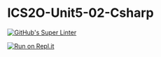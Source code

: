 # ICS2O-Unit5-02-Csharp

[![GitHub's Super Linter](https://github.com/venika-sem/ICS2O-Unit5-02-CSharp/workflows/GitHub's%20Super%20Linter/badge.svg)](https://github.com/venika-sem/ICS2O-Unit5-02-CSharp/actions)

[![Run on Repl.it](https://repl.it/badge/github/venika-sem/ICS2O-Unit5-02-CSharp)](https://repl.it/github/venika-sem/ICS2O-Unit5-02-CSharp)
